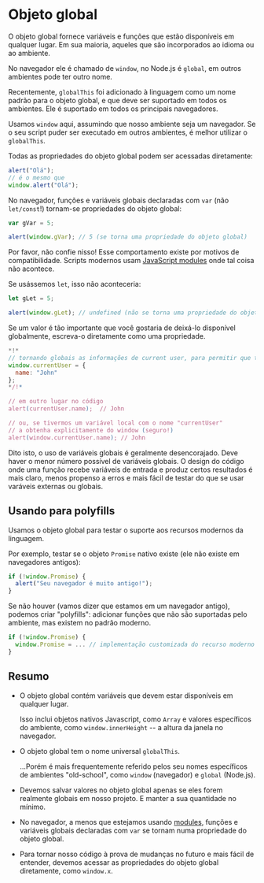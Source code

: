 
# Objeto global

O objeto global fornece variáveis e funções que estão disponíveis em qualquer lugar. Em sua maioria, aqueles que são incorporados ao idioma ou ao ambiente.

No navegador ele é chamado de `window`, no Node.js é `global`, em outros ambientes pode ter outro nome.

Recentemente, `globalThis` foi adicionado à linguagem como um nome padrão para o objeto global, e que deve ser suportado em todos os ambientes. Ele é suportado em todos os principais navegadores.

Usamos `window` aqui, assumindo que nosso ambiente seja um navegador. Se o seu script puder ser executado em outros ambientes, é melhor utilizar o `globalThis`.

Todas as propriedades do objeto global podem ser acessadas diretamente:

```js run
alert("Olá");
// é o mesmo que
window.alert("Olá");
```

No navegador, funções e variáveis globais declaradas com `var` (não `let/const`!) tornam-se propriedades do objeto global:

```js run untrusted refresh
var gVar = 5;

alert(window.gVar); // 5 (se torna uma propriedade do objeto global)
```

Por favor, não confie nisso! Esse comportamento existe por motivos de compatibilidade. Scripts modernos usam [JavaScript modules](info:modules) onde tal coisa não acontece.

Se usássemos `let`, isso não aconteceria:

```js run untrusted refresh
let gLet = 5;

alert(window.gLet); // undefined (não se torna uma propriedade do objeto global)
```

Se um valor é tão importante que você gostaria de deixá-lo disponível globalmente, escreva-o diretamente como uma propriedade.

```js run
*!*
// tornando globais as informações de current user, para permitir que todos os script as acessem
window.currentUser = {
  name: "John"
};
*/!*

// em outro lugar no código
alert(currentUser.name);  // John

// ou, se tivermos um variável local com o nome "currentUser"
// a obtenha explicitamente do window (seguro!)
alert(window.currentUser.name); // John
```

Dito isto, o uso de variáveis globais é geralmente desencorajado. Deve haver o menor número possível de variáveis globais. O design do código onde uma função recebe variáveis de entrada e produz certos resultados é mais claro, menos propenso a erros e mais fácil de testar do que se usar varáveis externas ou globais.

## Usando para polyfills

Usamos o objeto global para testar o suporte aos recursos modernos da linguagem.

Por exemplo, testar se o objeto `Promise` nativo existe (ele não existe em navegadores antigos):
```js run
if (!window.Promise) {
  alert("Seu navegador é muito antigo!");
}
```

Se não houver (vamos dizer que estamos em um navegador antigo), podemos criar "polyfills": adicionar funções que não são suportadas pelo ambiente, mas existem no padrão moderno.

```js run
if (!window.Promise) {
  window.Promise = ... // implementação customizada do recurso moderno da linguagem
}
```

## Resumo

- O objeto global contém variáveis que devem estar disponíveis em qualquer lugar.

    Isso inclui objetos nativos Javascript, como `Array` e valores específicos do ambiente, como `window.innerHeight` -- a altura da janela no navegador.
- O objeto global tem o nome universal `globalThis`.

    ...Porém é mais frequentemente referido pelos seu nomes específicos de ambientes "old-school", como `window` (navegador) e `global` (Node.js).
- Devemos salvar valores no objeto global apenas se eles forem realmente globais em nosso projeto. E manter a sua quantidade no mínimo.
- No navegador, a menos que estejamos usando [modules](info:modules), funções e variáveis globais declaradas com `var` se tornam numa propriedade do objeto global.
- Para tornar nosso código à prova de mudanças no futuro e mais fácil de entender, devemos acessar as propriedades do objeto global diretamente, como `window.x`.
